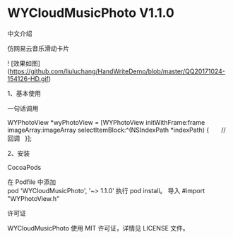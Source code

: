 # WYCloudMusicPhoto V1.1.0
中文介绍

仿网易云音乐滑动卡片

! [效果如图] (https://github.com/liuluchang/HandWriteDemo/blob/master/QQ20171024-154126-HD.gif)

1、基本使用

一句话调用


 WYPhotoView *wyPhotoView = [WYPhotoView initWithFrame:frame imageArray:imageArray selectItemBlock:^(NSIndexPath *indexPath) {
       //回调
   }];

2、安装

CocoaPods

在 Podfile 中添加   
pod 'WYCloudMusicPhoto', '~> 1.1.0'
执行 pod install。
导入 #import "WYPhotoView.h"

许可证

WYCloudMusicPhoto 使用 MIT 许可证，详情见 LICENSE 文件。
